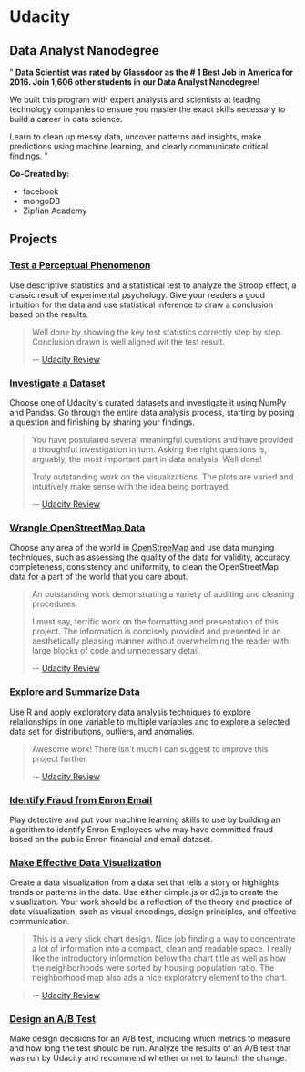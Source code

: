 # Udacity
## Data Analyst Nanodegree
" **Data Scientist was rated by Glassdoor as the # 1 Best Job in America for 2016.
Join 1,606 other students in our Data Analyst Nanodegree!**

We built this program with expert analysts and scientists at leading technology companies
to ensure you master the exact skills necessary to build a career in data science.

Learn to clean up messy data, uncover patterns and insights, make predictions using machine learning,
and clearly communicate critical findings. "

**Co-Created by:**
- facebook
- mongoDB
- Zipfian Academy

## Projects

### [Test a Perceptual Phenomenon](https://github.com/jasonicarter/DAND_Stroop_Effect)

Use descriptive statistics and a statistical test to analyze the Stroop effect,
a classic result of experimental psychology. Give your readers a good intuition for the data
and use statistical inference to draw a conclusion based on the results.

> Well done by showing the key test statistics correctly step by step. Conclusion drawn is well aligned wit the test result.
>
> -- [Udacity Review](https://github.com/jasonicarter/DAND_Stroop_Effect/blob/master/UdacityReview.pdf)

### [Investigate a Dataset](https://github.com/jasonicarter/DAND_Titanic_Data_Analysis)

Choose one of Udacity's curated datasets and investigate it using NumPy and Pandas.
Go through the entire data analysis process, starting by posing a question and finishing by sharing your findings.

> You have postulated several meaningful questions and have provided a thoughtful investigation in turn. Asking the right questions is, arguably, the most important part in data analysis. Well done!
>
> Truly outstanding work on the visualizations. The plots are varied and intuitively make sense with the idea being portrayed.
>
> -- [Udacity Review](https://github.com/jasonicarter/DAND_Titanic_Data_Analysis/blob/master/UdacityReview.pdf)

### [Wrangle OpenStreetMap Data](https://github.com/jasonicarter/DAND_OpenStreetMap_Data_MongoDB)

Choose any area of the world in [OpenStreeMap](https://www.openstreetmap.org) and use data munging techniques,
such as assessing the quality of the data for validity, accuracy, completeness, consistency and uniformity,
to clean the OpenStreetMap data for a part of the world that you care about.

> An outstanding work demonstrating a variety of auditing and cleaning procedures.
>
> I must say, terrific work on the formatting and presentation of this project. The information is concisely provided and presented in an aesthetically pleasing manner without overwhelming the reader with large blocks of code and unnecessary detail.
>
> -- [Udacity Review](https://github.com/jasonicarter/DAND_OpenStreetMap_Data_MongoDB/blob/master/UdacityReviews.pdf)

### [Explore and Summarize Data](https://github.com/jasonicarter/DAND_Prosper_Loan_Data_EDA_R)

Use R and apply exploratory data analysis techniques to explore relationships in one variable to multiple variables
and to explore a selected data set for distributions, outliers, and anomalies.

> Awesome work! There isn't much I can suggest to improve this project further.
>
> -- [Udacity Review](https://github.com/jasonicarter/DAND_Prosper_Loan_Data_EDA_R/blob/master/UdacityReview.pdf)

### [Identify Fraud from Enron Email](https://github.com/jasonicarter/DAND_Enron_Email_Data_Machine_Learning)

Play detective and put your machine learning skills to use by building an algorithm to identify Enron Employees
who may have committed fraud based on the public Enron financial and email dataset.

### [Make Effective Data Visualization](https://github.com/jasonicarter/DAND_Data_Visualization_D3)

Create a data visualization from a data set that tells a story or highlights trends or patterns in the data.
Use either dimple.js or d3.js to create the visualization. Your work should be a reflection of the theory
and practice of data visualization, such as visual encodings, design principles, and effective communication.

> This is a very slick chart design. Nice job finding a way to concentrate a lot of information into a compact, clean and readable space. I really like the introductory information below the chart title as well as how the neighborhoods were sorted by housing population ratio. The neighborhood map also ads a nice exploratory element to the chart.

> -- [Udacity Review](https://github.com/jasonicarter/DAND_Data_Visualization_D3/blob/master/UdacityReviews.pdf)

### [Design an A/B Test](https://github.com/jasonicarter/DAND_AB_Testing)

Make design decisions for an A/B test, including which metrics to measure and how long the test should be run.
Analyze the results of an A/B test that was run by Udacity and recommend whether or not to launch the change.
